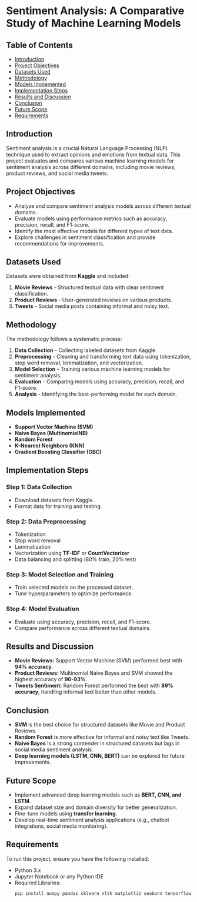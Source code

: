 # Sentiment Analysis: A Comparative Study of Machine Learning Models

## Table of Contents
- [Introduction](#introduction)
- [Project Objectives](#project-objectives)
- [Datasets Used](#datasets-used)
- [Methodology](#methodology)
- [Models Implemented](#models-implemented)
- [Implementation Steps](#implementation-steps)
- [Results and Discussion](#results-and-discussion)
- [Conclusion](#conclusion)
- [Future Scope](#future-scope)
- [Requirements](#requirements)

## Introduction
Sentiment analysis is a crucial Natural Language Processing (NLP) technique used to extract opinions and emotions from textual data. This project evaluates and compares various machine learning models for sentiment analysis across different domains, including movie reviews, product reviews, and social media tweets.

## Project Objectives
- Analyze and compare sentiment analysis models across different textual domains.
- Evaluate models using performance metrics such as accuracy, precision, recall, and F1-score.
- Identify the most effective models for different types of text data.
- Explore challenges in sentiment classification and provide recommendations for improvements.

## Datasets Used
Datasets were obtained from **Kaggle** and included:
1. **Movie Reviews** - Structured textual data with clear sentiment classification.
2. **Product Reviews** - User-generated reviews on various products.
3. **Tweets** - Social media posts containing informal and noisy text.

## Methodology
The methodology follows a systematic process:
1. **Data Collection** - Collecting labeled datasets from Kaggle.
2. **Preprocessing** - Cleaning and transforming text data using tokenization, stop word removal, lemmatization, and vectorization.
3. **Model Selection** - Training various machine learning models for sentiment analysis.
4. **Evaluation** - Comparing models using accuracy, precision, recall, and F1-score.
5. **Analysis** - Identifying the best-performing model for each domain.

## Models Implemented
- **Support Vector Machine (SVM)**
- **Naive Bayes (MultinomialNB)**
- **Random Forest**
- **K-Nearest Neighbors (KNN)**
- **Gradient Boosting Classifier (GBC)**

## Implementation Steps
### Step 1: Data Collection
- Download datasets from Kaggle.
- Format data for training and testing.

### Step 2: Data Preprocessing
- Tokenization
- Stop word removal
- Lemmatization
- Vectorization using **TF-IDF** or **CountVectorizer**
- Data balancing and splitting (80% train, 20% test)

### Step 3: Model Selection and Training
- Train selected models on the processed dataset.
- Tune hyperparameters to optimize performance.

### Step 4: Model Evaluation
- Evaluate using accuracy, precision, recall, and F1-score.
- Compare performance across different textual domains.

## Results and Discussion
- **Movie Reviews:** Support Vector Machine (SVM) performed best with **94% accuracy**.
- **Product Reviews:** Multinomial Naive Bayes and SVM showed the highest accuracy of **90-93%**.
- **Tweets Sentiment:** Random Forest performed the best with **89% accuracy**, handling informal text better than other models.

## Conclusion
- **SVM** is the best choice for structured datasets like Movie and Product Reviews.
- **Random Forest** is more effective for informal and noisy text like Tweets.
- **Naive Bayes** is a strong contender in structured datasets but lags in social media sentiment analysis.
- **Deep learning models (LSTM, CNN, BERT)** can be explored for future improvements.

## Future Scope
- Implement advanced deep learning models such as **BERT, CNN, and LSTM**.
- Expand dataset size and domain diversity for better generalization.
- Fine-tune models using **transfer learning**.
- Develop real-time sentiment analysis applications (e.g., chatbot integrations, social media monitoring).

## Requirements
To run this project, ensure you have the following installed:
- Python 3.x
- Jupyter Notebook or any Python IDE
- Required Libraries:
  ```bash
  pip install numpy pandas sklearn nltk matplotlib seaborn tensorflow keras
  ```
